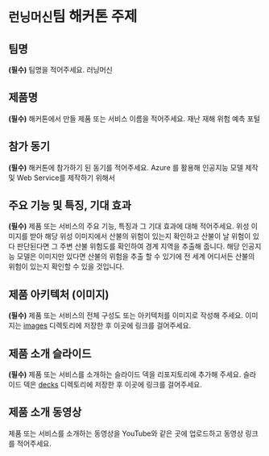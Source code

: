 # `런닝머신`팀 해커톤 주제

## 팀명

**(필수)** 팀명을 적어주세요.
러닝머신

## 제품명

**(필수)** 해커톤에서 만들 제품 또는 서비스 이름을 적어주세요.
재난 재해 위험 예측 포털

## 참가 동기

**(필수)** 해커톤에 참가하기 된 동기를 적어주세요.
Azure 를 활용해 인공지능 모델 제작 및 Web Service를 제작하기 위해서

## 주요 기능 및 특징, 기대 효과

**(필수)** 제품 또는 서비스의 주요 기능, 특징과 그 기대 효과에 대해 적어주세요.
위성 이미지를 받아 해당 위성 이미지에서 산불의 위험이 있는지 확인하고 산불이 날 위험이 있다 판단된다면
그 주변 산불 위험도를 확인하여 경계 지역을 추출해 줍니다. 해당 인공지능 모델은 이미지만 있다면 산불의
위험을 추출 할 수 있기에 전 세계 어디서든 산불의 위험이 있는지 확인할 수 있을 것입니다.

## 제품 아키텍처 (이미지)

**(필수)** 제품 또는 서비스의 전체 구성도 또는 아키텍처를 이미지로 작성해 주세요. 이미지는 [images](./images) 디렉토리에 저장한 후 이곳에 링크를 걸어주세요.


## 제품 소개 슬라이드

**(필수)** 제품 또는 서비스를 소개하는 슬라이드 덱을 리포지토리에 추가해 주세요. 슬라이드 덱은 [decks](./decks) 디렉토리에 저장한 후 이곳에 링크를 걸어주세요.

## 제품 소개 동영상

제품 또는 서비스를 소개하는 동영상을 YouTube와 같은 곳에 업로드하고 동영상 링크를 적어주세요.

